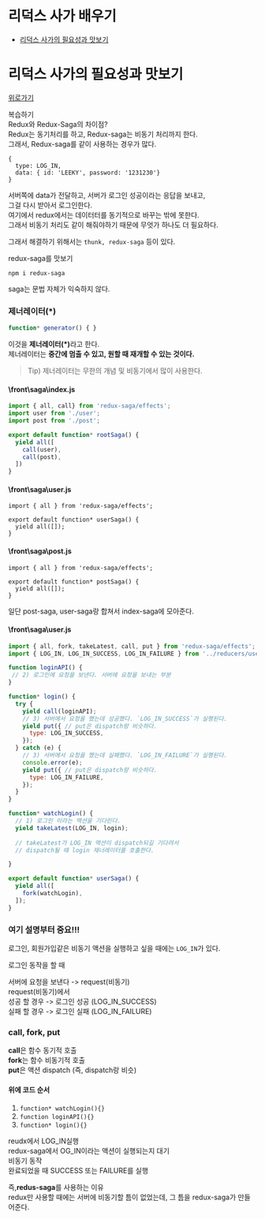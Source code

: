 # 리덕스 사가 배우기

+ [리덕스 사가의 필요성과 맛보기](#리덕스-사가의-필요성과-맛보기)

# 리덕스 사가의 필요성과 맛보기
[위로가기](#리덕스-사가-배우기)


복습하기 <br>
Redux와 Redux-Saga의 차이점? <br>
Redux는 동기처리를 하고, Redux-saga는 비동기 처리까지 한다. <br>
그래서, Redux-saga를 같이 사용하는 경우가 많다. <br>

```
{
  type: LOG_IN,
  data: { id: 'LEEKY', password: '1231230'}
}
```

서버쪽에 data가 전달하고, 서버가 로그인 성공이라는 응답을 보내고, <br>
그걸 다시 받아서 로그인한다. <br>
여기에서 redux에서는 데이터터를 동기적으로 바꾸는 밖에 못한다. <br>
그래서 비동기 처리도 같이 해줘야하기 때문에 무엇가 하나도 더 필요하다. <br>

그래서 해결하기 위해서는 `thunk, redux-saga` 등이 있다. <br>

redux-saga를 맛보기  <br>
<pre><code>npm i redux-saga</code></pre>

saga는 문법 자체가 익숙하지 않다.

### 제너레이터(*)
```js
function* generator() { }
```

이것을 <strong>제너레이터(*)</strong>라고 한다.  <br>
제너레이터는 <strong>중간에 멈출 수 있고, 원할 때 재개할 수 있는 것이다.</strong>  <br>

> Tip) 제너레이터는 무한의 개념 및 비동기에서 많이 사용한다. <br>

#### \front\saga\index.js
```js
import { all, call} from 'redux-saga/effects';
import user from './user';
import post from './post';

export default function* rootSaga() {
  yield all([
    call(user),
    call(post),
  ])
}
```
#### \front\saga\user.js
```JS
import { all } from 'redux-saga/effects';

export default function* userSaga() {
  yield all([]);
}
```
#### \front\saga\post.js
```JS
import { all } from 'redux-saga/effects';

export default function* postSaga() {
  yield all([]);
}
```
일단 post-saga, user-saga랑 합쳐서 index-saga에 모아준다.

#### \front\saga\user.js
```js
import { all, fork, takeLatest, call, put } from 'redux-saga/effects';
import { LOG_IN, LOG_IN_SUCCESS, LOG_IN_FAILURE } from '../reducers/user'

function loginAPI() {
 // 2) 로그인에 요청을 보낸다. 서버에 요청을 보내는 부분
}

function* login() {
  try {
    yield call(loginAPI);
    // 3) 서버에서 요청을 했는데 성공했다. `LOG_IN_SUCCESS`가 실행된다.
    yield put({ // put은 dispatch랑 비슷하다.
      type: LOG_IN_SUCCESS,
    });
  } catch (e) {
    // 3) 서버에서 요청을 했는데 실패했다. `LOG_IN_FAILURE`가 실행된다.
    console.error(e);
    yield put({ // put은 dispatch랑 비슷하다.
      type: LOG_IN_FAILURE,
    });
  }
}

function* watchLogin() {
  // 1) 로그인 이라는 액션을 기다린다.
  yield takeLatest(LOG_IN, login);
  
  // takeLatest가 LOG_IN 액션이 dispatch되길 기다려서
  // dispatch될 때 login 재너레이터를 호출한다.

}

export default function* userSaga() {
  yield all([
    fork(watchLogin),
  ]);
}
```

### 여기 설명부터 중요!!! 
로그인, 회원가입같은 비동기 액션을 실행하고 싶을 때에는 `LOG_IN`가 있다. <br>

로그인 동작을 할 때  <br>

서버에 요청을 보낸다 -> request(비동기) <br>
request(비동기)에서 <br>
성공 할 경우 -> 로그인 성공 (LOG_IN_SUCCESS) <br>
실패 할 경우 -> 로그인 실패 (LOG_IN_FAILURE) <br>

### call, fork, put
<strong>call</strong>은 함수 동기적 호출  <br>
<strong>fork</strong>는 함수 비동기적 호출  <br>
<strong>put</strong>은 액션 dispatch (즉, dispatch랑 비슷)  <br>


#### 위에 코드 순서 
1. `function* watchLogin(){}`  <br>
2. `function loginAPI(){}`  <br>
3. `function* login(){}`  <br>

     
reudx에서 LOG_IN실행  <br>
redux-saga에서 OG_IN이라는 액션이 실행되는지 대기  <br>
비동기 동작  <br>
완료되었을 때 SUCCESS 또는 FAILURE를 실행   <br>

즉,<strong>redus-saga</strong>를 사용하는 이유 <br>
redux만 사용할 때에는 서버에 비동기할 틈이 없었는데, 그 틈을 redux-saga가 만들어준다.  <br>
